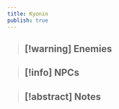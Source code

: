 ```yaml
---
title: Kyonin
publish: true
---
```

> [!warning] Enemies
> - 

> [!info] NPCs
> - 

> [!abstract] Notes
> - 

